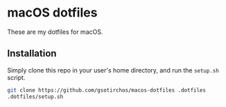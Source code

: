 # macOS dotfiles
These are my dotfiles for macOS.

## Installation
Simply clone this repo in your user's home directory, and run the `setup.sh` script.
``` bash
git clone https://github.com/gsotirchos/macos-dotfiles .dotfiles
.dotfiles/setup.sh
```
